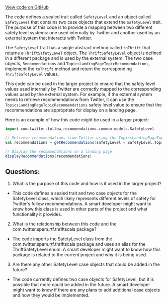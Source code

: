 [View code on GitHub](https://github.com/misbahsy/the-algorithm/follow-recommendations-service/common/src/main/scala/com/twitter/follow_recommendations/common/models/SafetyLevel.scala)

The code defines a sealed trait called `SafetyLevel` and an object called `SafetyLevel` that contains two case objects that extend the `SafetyLevel` trait. The purpose of this code is to provide a mapping between two different safety level systems: one used internally by Twitter and another used by an external system that interacts with Twitter. 

The `SafetyLevel` trait has a single abstract method called `toThrift` that returns a `ThriftSafetyLevel` object. The `ThriftSafetyLevel` object is defined in a different package and is used by the external system. The two case objects, `Recommendations` and `TopicsLandingPageTopicRecommendations`, implement the `toThrift` method and return the corresponding `ThriftSafetyLevel` values. 

This code can be used in the larger project to ensure that the safety level values used internally by Twitter are correctly mapped to the corresponding values used by the external system. For example, if the external system needs to retrieve recommendations from Twitter, it can use the `TopicsLandingPageTopicRecommendations` safety level value to ensure that the recommendations are appropriate for display on a landing page. 

Here is an example of how this code might be used in a larger project:

```scala
import com.twitter.follow_recommendations.common.models.SafetyLevel

// Retrieve recommendations from Twitter using the TopicsLandingPageTopicRecommendations safety level
val recommendations = getRecommendations(safetyLevel = SafetyLevel.TopicsLandingPageTopicRecommendations)

// Display the recommendations on a landing page
displayRecommendations(recommendations)
```
## Questions: 
 1. What is the purpose of this code and how is it used in the larger project?
- This code defines a sealed trait and two case objects for the SafetyLevel class, which likely represents different levels of safety for Twitter's follow recommendations. A smart developer might want to know how this class is used in other parts of the project and what functionality it provides.

2. What is the relationship between this code and the com.twitter.spam.rtf.thriftscala package?
- The code imports the SafetyLevel class from the com.twitter.spam.rtf.thriftscala package and uses an alias for the ThriftSafetyLevel enum. A smart developer might want to know how this package is related to the current project and why it is being used.

3. Are there any other SafetyLevel case objects that could be added in the future?
- The code currently defines two case objects for SafetyLevel, but it is possible that more could be added in the future. A smart developer might want to know if there are any plans to add additional case objects and how they would be implemented.